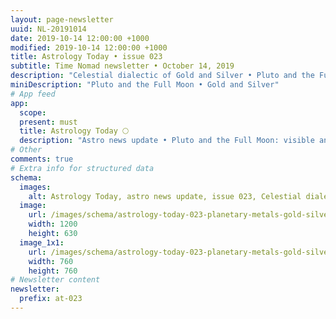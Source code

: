 ```yaml
---
layout: page-newsletter
uuid: NL-20191014
date: 2019-10-14 12:00:00 +1000
modified: 2019-10-14 12:00:00 +1000
title: Astrology Today • issue 023
subtitle: Time Nomad newsletter • October 14, 2019
description: "Celestial dialectic of Gold and Silver • Pluto and the Full Moon: visible and hidden… read our regular astrological knowledge stories and news updates."
miniDescription: "Pluto and the Full Moon • Gold and Silver"
# App feed
app:
  scope: 
  present: must
  title: Astrology Today 🌕
  description: "Astro news update • Pluto and the Full Moon: visible and hidden • Celestial dialectic of Gold and Silver"
# Other
comments: true
# Extra info for structured data
schema:
  images:
    alt: Astrology Today, astro news update, issue 023, Celestial dialectic of Gold and Silver and the art of balance
  image:
    url: /images/schema/astrology-today-023-planetary-metals-gold-silver.jpg
    width: 1200
    height: 630
  image_1x1:
    url: /images/schema/astrology-today-023-planetary-metals-gold-silver_1x1.jpg
    width: 760
    height: 760
# Newsletter content
newsletter:
  prefix: at-023
---
```


